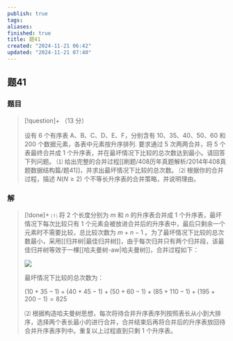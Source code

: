 ```yaml
---
publish: true
tags: 
aliases: 
finished: true
title: 题41
created: "2024-11-21 06:42"
updated: "2024-11-21 07:40"
---
```

## 题41
### 题目
> [!question]+
> （13 分）
> 
> 设有 $6$ 个有序表 A、B、C、D、E、F，分别含有 10、35、40、50、60 和 200 个数据元素，各表中元素按升序排列. 要求通过 $5$ 次两两合并，将 $5$ 个表最终合并成 $1$ 个升序表，并在最坏情况下比较的总次数达到最小。请回答下列问题。
> ⑴ 给出完整的合并过程[[刷题/408历年真题解析/2014年408真题数据结构篇/题41]]，并求出最坏情况下比较的总次数。
> ⑵ 根据你的合并过程，描述 $N(N\ge2)$ 个不等长升序表的合并策略，并说明理由。
### 解
> [!done]+
> ⑴ 将 $2$ 个长度分别为 $m$ 和 $n$ 的升序表合并成 $1$ 个升序表，最坏情况下每次比较只有 $1$ 个元素会被放进合并后的升序表中，最后只剩余一个元素时不需要比较，总比较次数为 $m+n-1$ 。为了最坏情况下比较的总次数最小，采用[[归并树|最佳归并树]]，由于每次归并只有两个归并段，该最佳归并树等效于一棵[[哈夫曼树-aw|哈夫曼树]]，合并过程如下：
> 
> ![](https://pic3.zhimg.com/v2-d5de17a6575a9faf4a1f77ac3dfe8c40_r.jpg)
> 
> 最坏情况下比较的总次数为：
> 
> $(10+35-1)+(40+45-1)+(50+60-1)+(85+110-1)+(195+200-1)=825$
> 
> ⑵ 根据构造哈夫曼树思想，每次将待合并升序表序列按照表长从小到大排序，选择两个表长最小的进行合并，合并结束后再将合并后的升序表放回待合并升序表序列中。重复以上过程直到只剩 $1$ 个升序表。